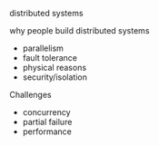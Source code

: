 distributed systems


why people build distributed systems

- parallelism
- fault tolerance
- physical reasons
- security/isolation

Challenges

- concurrency
- partial failure
- performance

